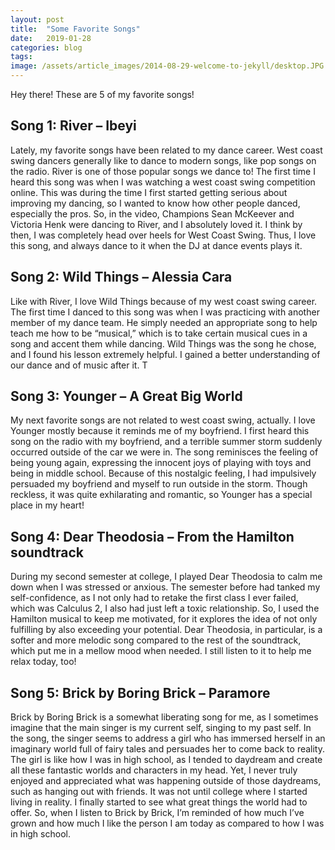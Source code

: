 ```yaml
---
layout: post
title:  "Some Favorite Songs"
date:   2019-01-28
categories: blog
tags:
image: /assets/article_images/2014-08-29-welcome-to-jekyll/desktop.JPG
---
```


Hey there! These are 5 of my favorite songs!

<h2>Song 1: River – Ibeyi </h2>

Lately, my favorite songs have been related to my dance career. West coast swing dancers generally like to dance to modern songs, like pop songs on the radio. River is one of those popular songs we dance to! The first time I heard this song was when I was watching a west coast swing competition online. This was during the time I first started getting serious about improving my dancing, so I wanted to know how other people danced, especially the pros. So, in the video, Champions Sean McKeever and Victoria Henk were dancing to River, and I absolutely loved it. I think by then, I was completely head over heels for West Coast Swing. Thus, I love this song, and always dance to it when the DJ at dance events plays it. 
 
<h2>Song 2: Wild Things – Alessia Cara</h2>

Like with River, I love Wild Things because of my west coast swing career. The first time I danced to this song was when I was practicing with another member of my dance team. He simply needed an appropriate song to help teach me how to be “musical,” which is to take certain musical cues in a song and accent them while dancing. Wild Things was the song he chose, and I found his lesson extremely helpful. I gained a better understanding of our dance and of music after it. T 

<h2>Song 3: Younger – A Great Big World</h2>

My next favorite songs are not related to west coast swing, actually. I love Younger mostly because it reminds me of my boyfriend. I first heard this song on the radio with my boyfriend, and a terrible summer storm suddenly occurred outside of the car we were in. The song reminisces the feeling of being young again, expressing the innocent joys of playing with toys and being in middle school. Because of this nostalgic feeling, I had impulsively persuaded my boyfriend and myself to run outside in the storm. Though reckless, it was quite exhilarating and romantic, so Younger has a special place in my heart! 

<h2>Song 4: Dear Theodosia – From the Hamilton soundtrack</h2>

During my second semester at college, I played Dear Theodosia to calm me down when I was stressed or anxious. The semester before had tanked my self-confidence, as I not only had to retake the first class I ever failed, which was Calculus 2, I also had just left a toxic relationship. So, I used the Hamilton musical to keep me motivated, for it explores the idea of not only fulfilling by also exceeding your potential. Dear Theodosia, in particular, is a softer and more melodic song compared to the rest of the soundtrack, which put me in a mellow mood when needed. I still listen to it to help me relax today, too!


<h2>Song 5: Brick by Boring Brick – Paramore</h2>

Brick by Boring Brick is a somewhat liberating song for me, as I sometimes imagine that the main singer is my current self, singing to my past self. In the song, the singer seems to address a girl who has immersed herself in an imaginary world full of fairy tales and persuades her to come back to reality. The girl is like how I was in high school, as I tended to daydream and create all these fantastic worlds and characters in my head. Yet, I never truly enjoyed and appreciated what was happening outside of those daydreams, such as hanging out with friends. It was not until college where I started living in reality. I finally started to see what great things the world had to offer. So, when I listen to Brick by Brick, I’m reminded of how much I’ve grown and how much I like the person I am today as compared to how I was in high school.

